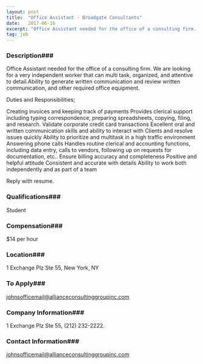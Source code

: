 ```yaml
---
layout: post
title:  "Office Assistant - Broadgate Consultants"
date:   2017-06-16
excerpt: "Office Assistant needed for the office of a consulting firm. We are looking for a very independent worker that can multi task, organized, and attentive to detail.Ability to generate written communication and review written communication, and other required office equipment. Duties and Responsibilities; Creating invoices and keeping track of payments..."
tag: job
---
```


### Description###

Office Assistant needed for the office of a consulting firm. We are looking for a very independent worker that can multi task, organized, and attentive to detail.Ability to generate written communication and review written communication, and other required office equipment.
 
Duties and Responsibilities;
 
Creating invoices and keeping track of payments
Provides clerical support including typing correspondence, preparing spreadsheets, copying, filing, and research.
Validate corporate credit card transactions
Excellent oral and written communication skills and ability to interact with Clients and resolve issues quickly
Ability to prioritize and multitask in a high traffic environment
Answering phone calls
Handles routine clerical and accounting functions, including data entry, calls to vendors, following up on requests for documentation, etc..
Ensure billing accuracy and completeness
Positive and helpful attitude
Consistent and accurate with details
Ability to work both independently and as part of a team
 
Reply with resume.




### Qualifications###

Student


### Compensation###

$14 per hour


### Location###

1 Exchange Plz Ste 55, New York, NY




### To Apply###

johnsofficemail@allianceconsultinggroupinc.com


### Company Information###

1 Exchange Plz Ste 55, (212) 232-2222.


### Contact Information###

johnsofficemail@allianceconsultinggroupinc.com

